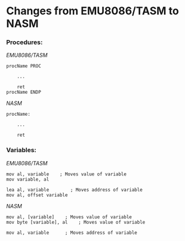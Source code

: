 # Changes from EMU8086/TASM to NASM

### Procedures:

_EMU8086/TASM_

```
procName PROC

    ...

    ret
procName ENDP
```

_NASM_

```
procName:

    ...

    ret
```

### Variables:

_EMU8086/TASM_

```
mov al, variable    ; Moves value of variable
mov variable, al

lea al, variable        ; Moves address of variable
mov al, offset variable
```

_NASM_

```
mov al, [variable]    ; Moves value of variable
mov byte [variable], al    ; Moves value of variable

mov al, variable      ; Moves address of variable
```
